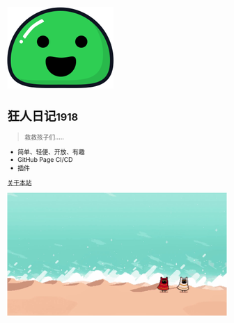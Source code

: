![logo](_media/icon.svg)

# 狂人日记<small>1918</small>

> 救救孩子们.....

- 简单、轻便、开放、有趣
- GitHub Page CI/CD
- 插件

[关于本站](/readme.md)

<!-- 背景图片 -->

![](_media/00227056-2e24-11eb-a173-423d43dfe36d-0m0s.jpg)
